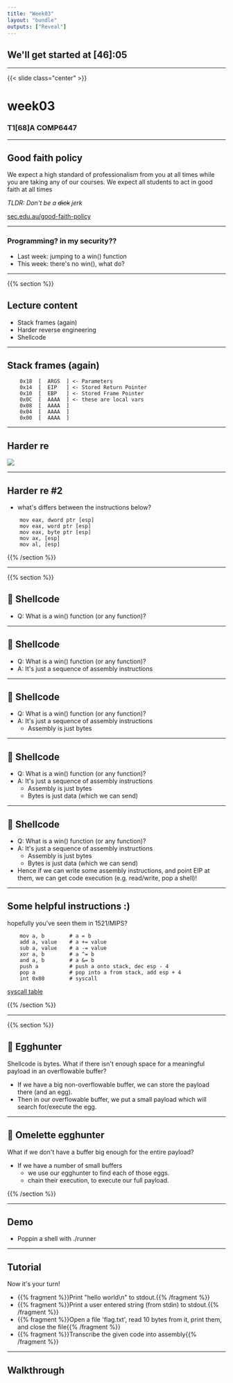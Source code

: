 ```yaml
---
title: "Week03"
layout: "bundle"
outputs: ["Reveal"]
---
```


## We'll get started at [46]:05

---

{{< slide class="center" >}}
# week03
### T1[68]A COMP6447 

---

## Good faith policy

We expect a high standard of professionalism from you at all times while you are taking any of our courses. We expect all students to act in good faith at all times

*TLDR: Don't be a ~~dick~~ jerk*

[sec.edu.au/good-faith-policy](https://sec.edu.au/good-faith-policy)

---

### Programming? in my security??
* Last week: jumping to a win() function
* This week: there's no win(), what do?

---

{{% section %}}


## Lecture content
* Stack frames (again)
* Harder reverse engineering
* Shellcode

---

## Stack frames (again)
```
    0x18  [  ARGS  ] <- Parameters
    0x14  [  EIP   ] <- Stored Return Pointer
    0x10  [  EBP   ] <- Stored Frame Pointer
    0x0C  [  AAAA  ] <- these are local vars
    0x08  [  AAAA  ]
    0x04  [  AAAA  ]
    0x00  [  AAAA  ]
```

---

## Harder re
![](/img/week03/operation_implications.png)

---

## Harder re #2
* what's differs between the instructions below?
```
    mov eax, dword ptr [esp]
    mov eax, word ptr [esp]
    mov eax, byte ptr [esp]
    mov ax, [esp]
    mov al, [esp]
```

{{% /section %}}

---

{{% section %}}

## 🐚 Shellcode
* Q: What is a win() function (or any function)?

---

## 🐚 Shellcode
* Q: What is a win() function (or any function)?
* A: It's just a sequence of assembly instructions

---

## 🐚 Shellcode
* Q: What is a win() function (or any function)?
* A: It's just a sequence of assembly instructions
    * Assembly is just bytes

---

## 🐚 Shellcode
* Q: What is a win() function (or any function)?
* A: It's just a sequence of assembly instructions
    * Assembly is just bytes
    * Bytes is just data (which we can send)

---

## 🐚 Shellcode
* Q: What is a win() function (or any function)?
* A: It's just a sequence of assembly instructions
    * Assembly is just bytes
    * Bytes is just data (which we can send)
* Hence if we can write some assembly instructions, and point EIP at them, we can  get code execution (e.g. read/write, pop a shell)!

---

## Some helpful instructions :)
hopefully you've seen them in 1521/MIPS?
```
    mov a, b        # a = b
    add a, value    # a += value
    sub a, value    # a -= value
    xor a, b        # a ^= b
    and a, b        # a &= b
    push a          # push a onto stack, dec esp - 4
    pop a           # pop into a from stack, add esp + 4
    int 0x80        # syscall
```
[syscall table](http://cgi.cse.unsw.edu.au/~z5164500/syscall/)

{{% /section %}}

---

{{% section %}}

## 🥚 Egghunter
Shellcode is bytes. What if there isn't enough space for a meaningful payload in an overflowable buffer?
* If we have a big non-overflowable buffer, we can store the payload there (and an egg).
* Then in our overflowable buffer, we put a small payload which will search for/execute the egg.

---

## 🍳 Omelette egghunter
What if we don't have a buffer big enough for the entire payload?
* If we have a number of small buffers
    * we use our egghunter to find each of those eggs.
    * chain their execution, to execute our full payload.

{{% /section %}}

---

## Demo
* Poppin a shell with ./runner

---

## Tutorial
Now it's your turn!
* {{% fragment %}}Print "hello world\n" to stdout.{{% /fragment %}}
* {{% fragment %}}Print a user entered string (from stdin) to stdout.{{% /fragment %}}
* {{% fragment %}}Open a file 'flag.txt', read 10 bytes from it, print them, and close the file{{% /fragment %}}
* {{% fragment %}}Transcribe the given code into assembly{{% /fragment %}}

---

## Walkthrough